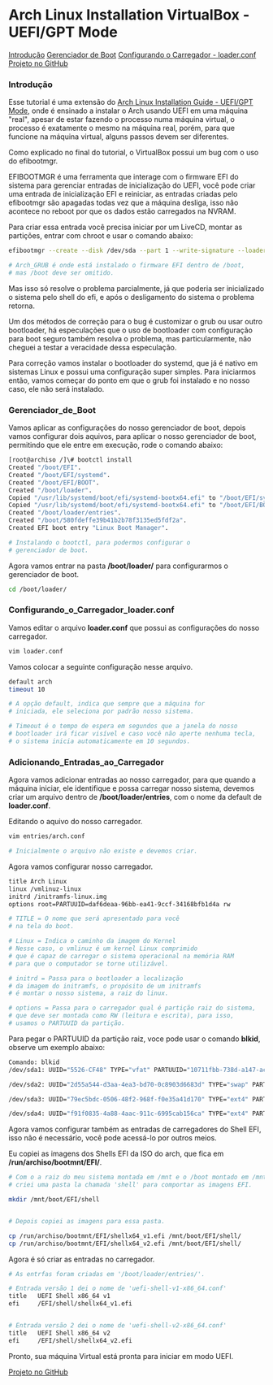 # **Arch Linux Installation VirtualBox - UEFI/GPT Mode**

[Introdução](#Introdução)
[Gerenciador de Boot](#Gerenciador_de_Boot)
[Configurando o Carregador - loader.conf](#Configurando_o_Carregador_loader.conf)
[Projeto no GitHub](https://github.com/BRVN01/ArchLinux)



### **Introdução**

Esse tutorial é uma extensão do [Arch Linux Installation Guide - UEFI/GPT Mode](https://www.linkedin.com/pulse/arch-linux-installation-guide-uefigpt-mode-bruno-silva), onde é ensinado a instalar o Arch usando UEFI em uma máquina "real", apesar de estar fazendo o processo numa máquina virtual, o processo é exatamente o mesmo na máquina real, porém, para que funcione na máquina virtual, alguns passos devem ser diferentes.

Como explicado no final do tutorial, o VirtualBox possui um bug com o uso do efibootmgr. 

EFIBOOTMGR é uma ferramenta que interage com o firmware EFI do sistema para gerenciar entradas de inicialização do UEFI, você pode criar uma entrada de inicialização EFI e reiniciar, as entradas criadas pelo efibootmgr são apagadas todas vez que a máquina desliga, isso não acontece no reboot por que os dados estão carregados na NVRAM.



Para criar essa entrada você precisa iniciar por um LiveCD, montar as partições, entrar com chroot e usar o comando abaixo:

```bash
efibootmgr --create --disk /dev/sda --part 1 --write-signature --loader /EFI/Arch_GRUB/grubx64.efi --label "Arch_GRUB" --verbose

# Arch_GRUB é onde está instalado o firmware EFI dentro de /boot, 
# mas /boot deve ser omitido.
```



Mas isso só resolve o problema parcialmente, já que poderia ser inicializado o sistema pelo shell do efi, e após o desligamento do sistema o problema retorna.

Um dos métodos de correção para o bug é customizar o grub ou usar outro bootloader, há especulações que o uso de bootloader com configuração para boot seguro também resolva o problema, mas particularmente, não cheguei a testar a veracidade dessa especulação.

Para correção vamos instalar o bootloader do systemd, que já é nativo em sistemas Linux e possui uma configuração super simples. Para iniciarmos então, vamos começar do ponto em que o grub foi instalado e no nosso caso, ele não será instalado.



### **Gerenciador_de_Boot**

Vamos aplicar as configurações do nosso gerenciador de boot, depois vamos configurar dois aquivos, para aplicar o nosso gerenciador de boot, permitindo que ele entre em execução, rode o comando abaixo:



```bash
[root@archiso /]\# bootctl install
Created "/boot/EFI".
Created "/boot/EFI/systemd".
Created "/boot/EFI/BOOT".
Created "/boot/loader".
Copied "/usr/lib/systemd/boot/efi/systemd-bootx64.efi" to "/boot/EFI/systemd/systemd-bootx64.efi".
Copied "/usr/lib/systemd/boot/efi/systemd-bootx64.efi" to "/boot/EFI/BOOT/BOOTX64.EFI".
Created "/boot/loader/entries".
Created "/boot/580fdeffe39b41b2b78f3135ed5fdf2a".
Created EFI boot entry "Linux Boot Manager".

# Instalando o bootctl, para podermos configurar o 
# gerenciador de boot.
```



Agora vamos entrar na pasta  **/boot/loader/** para configurarmos o gerenciador de boot.

```bash
cd /boot/loader/ 
```



### **Configurando_o_Carregador_loader.conf**



Vamos editar o arquivo **loader.conf**  que possui as configurações do nosso carregador.

```bash
vim loader.conf
```



Vamos colocar a seguinte configuração nesse arquivo.

```bash
default arch
timeout 10

# A opção default, indica que sempre que a máquina for 
# iniciada, ele seleciona por padrão nosso sistema.

# Timeout é o tempo de espera em segundos que a janela do nosso
# bootloader irá ficar visível e caso você não aperte nenhuma tecla,
# o sistema inicia automaticamente em 10 segundos.
```





### **Adicionando_Entradas_ao_Carregador**



Agora vamos adicionar entradas ao nosso carregador, para que quando a máquina iniciar, ele identifique e possa carregar nosso sistema, devemos criar um arquivo dentro de **/boot/loader/entries**, com o nome da default de **loader.conf**.



Editando o aquivo do nosso carregador.

```bash
vim entries/arch.conf

# Inicialmente o arquivo não existe e devemos criar.
```



Agora vamos configurar nosso carregador.

```bash
title Arch Linux
linux /vmlinuz-linux
initrd /initramfs-linux.img
options root=PARTUUID=daf6deaa-96bb-ea41-9ccf-34168bfb1d4a rw

# TITLE = O nome que será apresentado para você
# na tela do boot.

# Linux = Indica o caminho da imagem do Kernel
# Nesse caso, o vmlinuz é um kernel Linux comprimido 
# que é capaz de carregar o sistema operacional na memória RAM
# para que o computador se torne utilizável.

# initrd = Passa para o bootloader a localização
# da imagem do initramfs, o propósito de um initramfs 
# é montar o nosso sistema, a raiz do linux.

# options = Passa para o carregador qual é partição raiz do sistema,
# que deve ser montada como RW (leitura e escrita), para isso,
# usamos o PARTUUID da partição.
```

Para pegar o PARTUUID da partição raiz, voce pode usar o comando **blkid**, observe um exemplo abaixo:

```bash
Comando: blkid 
/dev/sda1: UUID="5526-CF48" TYPE="vfat" PARTUUID="10711fbb-738d-a147-ac0b-8c99452be744"

/dev/sda2: UUID="2d55a544-d3aa-4ea3-bd70-0c8903d6683d" TYPE="swap" PARTUUID="7f836529-7ebb-ee47-a16f-56d087d9067a"

/dev/sda3: UUID="79ec5bdc-0506-48f2-968f-f0e35a41d170" TYPE="ext4" PARTUUID="82200069-3078-bd43-9a12-207f07890da5"

/dev/sda4: UUID="f91f0835-4a88-4aac-911c-6995cab156ca" TYPE="ext4" PARTUUID="daf6deaa-96bb-ea41-9ccf-34168bfb1d4a"
```



Agora vamos configurar também as entradas de carregadores do Shell EFI, isso não é necessário, você pode acessá-lo por outros meios.

Eu copiei as imagens dos Shells EFI da ISO do arch, que fica em **/run/archiso/bootmnt/EFI/**.

```bash
# Com o a raiz do meu sistema montada em /mnt e o /boot montado em /mnt/boot,
# criei uma pasta la chamada 'shell' para comportar as imagens EFI.

mkdir /mnt/boot/EFI/shell


# Depois copiei as imagens para essa pasta.

cp /run/archiso/bootmnt/EFI/shellx64_v1.efi /mnt/boot/EFI/shell/
cp /run/archiso/bootmnt/EFI/shellx64_v2.efi /mnt/boot/EFI/shell/ 
```

Agora é só criar as entradas no carregador.

```bash
# As entrfas foram criadas em '/boot/loader/entries/'.

# Entrada versão 1 dei o nome de 'uefi-shell-v1-x86_64.conf'
title   UEFI Shell x86_64 v1
efi     /EFI/shell/shellx64_v1.efi


# Entrada versão 2 dei o nome de 'uefi-shell-v2-x86_64.conf'
title   UEFI Shell x86_64 v2
efi     /EFI/shell/shellx64_v2.efi
```



Pronto, sua máquina Virtual está pronta para iniciar em modo UEFI.



[Projeto no GitHub](https://github.com/BRVN01/ArchLinux)